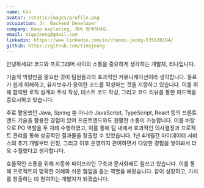 ```yaml
---
name: 티나
avatar: /static/images/profile.png
occupation: Jr. Backend Developer
company: Keep exploring, 계속 탐색하세요.
email: migujeong@gmail.com
linkedin: https://www.linkedin.com/in/chanmi-jeong-535630194/
github: https://github.com/tinajeong
---
```


안녕하세요! 코드와 프로그래머 사이의 소통을 중요하게 생각하는 개발자, 티나입니다.  

기술적 역량만큼 중요한 것이 팀원들과의 효과적인 커뮤니케이션이라 생각합니다. 동료가 쉽게 이해하고, 유지보수가 용이한 코드를 작성하는 것을 지향하고 있습니다. 이를 위해 합의된 로직 설계와 주석 작성, 테스트 코드 작성, 그리고 코드 리뷰를 통한 피드백을 중요시하고 있습니다.  

주로 활용했던 Java, Spring 뿐 아니라 JavaScript, TypeScript, React 등의 프론트엔드 기술을 활용한 경험이 있어 프론트엔드와도 원활한 소통이 가능합니다. 이를 바탕으로 PO 역할을 두 차례 수행하였고, 이를 통해 팀 내에서 효과적인 의사결정과 프로젝트 관리를 통해 성공적인 결과물을 창출할 수 있었습니다. 1년 4개월간 마이데이터 서비스의 초기 개발부터 런칭, 그리고 이후 운영까지 관여하면서 다양한 경험을 쌓아봐서 더욱 수월했다고 생각합니다.

효율적인 소통을 위해 자동화 파이프라인 구축과 문서화에도 힘쓰고 있습니다. 이를 통해 프로젝트의 명확한 이해와 쉬운 협업을 돕는 역할을 해왔습니다.
같이 성장하고, 가치를 창출하는 데 참여하는 개발자가 되겠습니다.